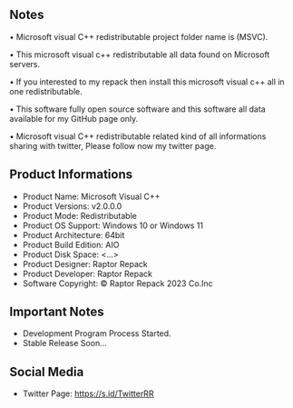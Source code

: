 Notes
-----

• Microsoft visual C++ redistributable project folder name  is (MSVC).

• This microsoft visual c++ redistributable all data found on Microsoft servers.

• If you interested to my repack then install this microsoft visual c++ all in one redistributable.

• This software fully open source software and this software all data available for my GitHub page only.

• 
Microsoft visual C++ redistributable related kind of all informations sharing with twitter, Please follow now my twitter page.

Product Informations
--------------------
- Product Name: Microsoft Visual C++
- Product Versions: v2.0.0.0
- Product Mode: Redistributable
- Product OS Support: Windows 10 or Windows 11
- Product Architecture: 64bit
- Product Build Edition: AIO
- Product Disk Space: <...>
- Product Designer: Raptor Repack
- Product Developer: Raptor Repack
- Software Copyright: © Raptor Repack 2023 Co.Inc

Important Notes
---------------
- Development Program Process Started.
- Stable Release Soon...

Social Media
------------
- Twitter Page: https://s.id/TwitterRR
